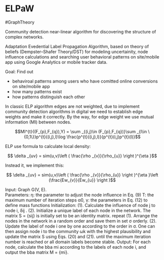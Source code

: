 # ELPaW

#GraphTheory

Community detection near-linear algorithm for discovering the structure of complex networks.

Adaptation Evedential Label Propagation Algorithm, based on theory of beliefs (Dempster–Shafer
Theory/DST) for modeling uncertainity, node influence calculations and searching user behavioral patterns on site/mobile app using Google Analytics or mobile tracker data.

Goal: Find out 
- behaviroal patterns among users who have comitted online conversions on site/mobile app
- how many patterns exist
- how patterns distinguish each other

In classic ELP algorithm edges are not weighted, due to implement community detection algorithms in digital we need to establish edge weights and make it correctly.
By the way, for edge weight we use mutual information (MI) between nodes.

$$MI^{t}((F_{p},F_{q}),Y) = \sum _{(i,j)\in (F_{p},F_{q})}\sum _{l\in \{0,1\}}p^{t}((i,j),l)\log \frac{p^{t}((i,j),l)}{p^{t}(i,j)p^{t}(l)}$$

ELP use formula to calculate local density:

$$ \delta _{uv} = sim(u,v)\left ( \frac{\rho _{v}}{\rho_{u}} \right )^{\eta }$$

Instead it, we implement this:

$$ \delta _{uv} = sim(u,v)\left ( \frac{\rho _{v}}{\rho_{u}} \right )^{\eta }\left (\frac{Ew_{v}}{Ew_{u}} \right )$$

Input: Graph G(V, E).<br />
  Parameters:
η: the parameter to adjust the node influence in Eq. (9)
T: the maximum number of iteration steps
α0, γ: the parameters in Eq. (12) to define mass functions
Initialization:
(1). Calculate the influence of node j to node i, δij .
(2). Initialize a unique label of each node in the network.
The matrix S = {sij} is initially set to be an identity matrix.
repeat
(1). Arrange the nodes in the network in a random order
and save them in set σ orderly.
(2). Update the label of node i one by one according to the
order in σ. One can then assign node i to the community
ωk with the highest plausibility and update the matrix S
using Eqs. (20) and (21).
until the maximum iteration number is reached or all
domain labels become stable.
Output: For each node, calculate the bba mi according
to the labels of each node i, and output the bba matrix
M = {mi}.




